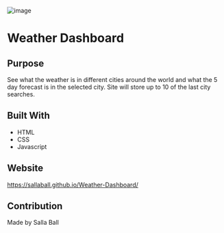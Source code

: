 ![image](https://user-images.githubusercontent.com/104656042/177898428-00c705d1-8f2c-4740-8d94-ea9390c7f30d.png)

# Weather Dashboard

## Purpose
See what the weather is in different cities around the world and what the 5 day forecast is in the selected city.
Site will store up to 10 of the last city searches.

## Built With
* HTML
* CSS
* Javascript

## Website
https://sallaball.github.io/Weather-Dashboard/

## Contribution
Made by Salla Ball
